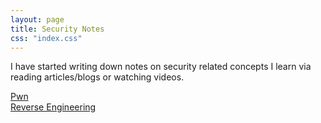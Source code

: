 ```yaml
---
layout: page
title: Security Notes
css: "index.css"
---
```


I have started writing down notes on security related concepts I learn via reading articles/blogs or watching videos.



<div>
    <a href="/notes/pwn">Pwn</a>
</div>
<div>
    <a href="/notes/reversing">Reverse Engineering</a>
</div>
